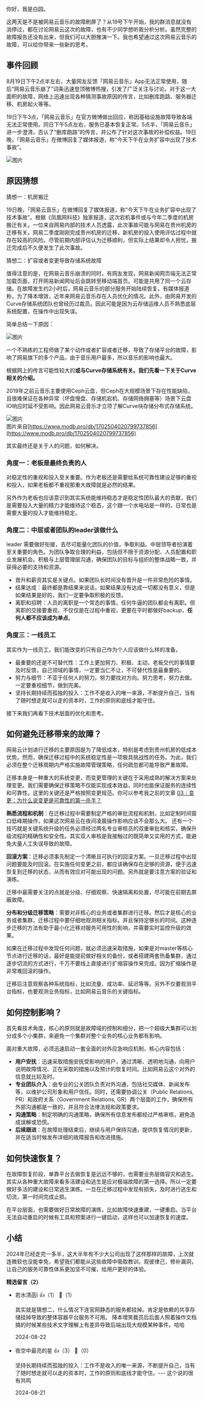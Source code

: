 你好，我是白园。

这两天是不是被网易云音乐的故障刷屏了？从19号下午开始，我的群消息就没有消停过，都在讨论网易云这次的故障，也有不少同学想听我分析分析。虽然完整的故障报告还没有出来，但我们可以大胆推演一下。我也希望通过这次网易云音乐的故障，可以给你带来一些新的思考。

## 事件回顾

8月19日下午2点半左右，大量网友反馈「网易云音乐」App无法正常使用，随后“网易云音乐崩了”词条迅速登顶微博热搜，引发了广泛关注与讨论。对于这一大面积的故障，网络上迅速出现各种猜测事故原因的传言，比如删库跑路、服务器迁移、机房起火等等。

19日下午3点，「网易云音乐」在官方微博做出回应，称因基础设施故障导致各端无法正常使用。同日下午5点左右，服务已基本恢复正常。5点半，「网易云音乐」进一步澄清，否认了“删库跑路”的传言，并公布了针对这次事故的补偿权益。19日晚，「网易云音乐」在微博回复了媒体报道，称“今天下午在业务扩容中出现了技术事故”。

![图片](https://static001.geekbang.org/resource/image/1b/6b/1b21d4b083921ce79705dbd18084986b.png?wh=1252x820)

## 原因猜想

猜想一：机房搬迁

19日晚，「网易云音乐」在微博回复了媒体报道，称“今天下午在业务扩容中出现了技术事故”。根据《凤凰网科技》独家报道，这次宕机事件或与今年二季度的机房搬迁有关。一位来自网易内部的技术人员透露，此次事故可能与网易在贵州机房的迁移有关。网易二季度刚刚完成贵州机房的迁移，新机房的投入使用评估过程中就存在较高的风险。尽管前期内部评估认为迁移顺利，但实际上结果却令人担忧，搬迁完成后不久便发生了此次事故。

猜想二：扩容或者变更导致存储系统故障

值得注意的是，在网易云音乐崩溃的同时，有网友发现，网易新闻网页端无法正常加载页面，打开网易新闻网址后会跳转至移动端首页。可能是共用了同一个云存储。在故障发生约2小时后，网易云音乐的部分服务开始陆续恢复。有媒体报道称，为了降本增效，近年来网易云音乐存在人员优化的情况。此外，由网易开发的Curve存储系统团队也曾经历过裁员。因此可能是因为云存储运维人员不熟悉底层系统配置，在操作中出现失误。

简单总结一下原因：

![图片](https://static001.geekbang.org/resource/image/3a/f5/3a67e03ef50a7a09c042d8fa1dbc28f5.png?wh=1920x493)

一个不熟练的工程师做了某个动作或者扩容或者迁移，导致了存储平台的故障，影响了网易旗下的多个产品，由于音乐用户最多，所以音乐的影响也最大。

根据网上的传言可能性较大的**或与Curve存储系统有关。我们先看一下关于Curve相关的介绍。**

2019年之前云音乐主要使用Ceph云盘，但Ceph在大规模场景下存在性能缺陷，且很难保证在各种异常（坏盘慢盘、存储机宕机、存储网络拥塞等）场景下云盘IO响应时延不受影响。因此网易云音乐才立项了解Curve块存储分布式存储系统。

![图片](https://static001.geekbang.org/resource/image/f4/7b/f4e4fc3f7d60e4e1edd4da77f8408b7b.png?wh=1080x469)  
图片来自[https://www.modb.pro/db/1702504020799737856](https://www.modb.pro/db/1702504020799737856)

其实最终还是关于人的问题，如何解决。

### **角度一：老板是最终负责的人**

对稳定性的重视和投入至关重要。作为老板还是需要给系统可靠性建设足够的重视和投入，如果老板都不重视那重大故障就是必然的结果。

另外作为老板也应该意识到其实系统能维持稳态才是稳定性团队最大的贡献，我们是需要投入大量的精力才能维持这个稳态，这个跟一个水电站是一样的，日常也是需要大量的投入才能维持稳定。

### **角度二：中层或者团队的leader该做什么**

leader 需要做好衔接，去尽可能量化团队的价值，争取利益。中层领导者扮演着至关重要的角色。为团队争取合理的利益，包括但不限于资源分配、人员配置和职业发展机会。积极与上层管理层沟通，确保团队的目标与组织的整体战略一致，并获得必要的支持和资源。

- 晋升和薪资其实是关键点。如果团队长时间没有晋升是一件非常危险的事情。
- 结果达成：最终都是靠结果来说话，如果结果没有达成一切都没有意义，但是如果结果是好的，我们一定要争取积极的反馈。
- 离职和招聘：人员的离职是一个常态的事情，任何牛逼的团队都会有离职。但离职的交接要重视，不仅仅是在过程中重视，更要在平时都做好backup，**任何人都不应该成为单点**。

### **角度三：一线员工**

其实作为一线员工，我们能改变的只有自己作为个人应该做什么样的准备。

- 最重要的还是不可替代性：工作上更加努力、积极、主动，老板交代的事情要及时反馈，自己领域的事情，一定要当仁不让，不可替代性是最重要的。
- 努力与细节：不亚于任何人的努力。努力要找对方向。努力思考，努力去做。一定要重视细节，做到完美。
- 坚持长期持续而孤独的投入：工作不是收入的唯一来源，不断提升自己，当有了随时想走就可以走的资本时，工作的原则和底线才能守住。

接下来我们再看下技术层面的优化和思考。

## 如何避免迁移带来的故障？

网易云计划进行迁移的主要原因是为了降低成本，特别是考虑到贵州机房的低成本优势。然而，确保迁移过程中的系统稳定性是一项极具挑战性的任务。为此，我们必须在整个迁移周期内严格实施故障管理策略，任何疏忽都可能导致严重故障。

迁移本身是一种重大的系统变更，而变更管理的关键在于采用成熟的解决方案来处理变更。我们需要确保迁移策略不仅能实现成本效益，同时也能保证服务的连续性和可靠性。这里的关键还是严格按照变更规范。你可以参考我之前的文章 [03｜变更：为什么说变更是可靠性的第一杀手？](https://time.geekbang.org/column/article/793365)

**熟悉流程和机制**：在迁移过程中需要制定严格的审批流程和机制，比如定制时间窗口低峰期操作，如果这次网易云在夜间凌晨操作影响应该不会那么大。 还有一个技巧就是关键系统升级的任务必须经过两名专业审核员的双重审批和核实，确保升级流程的精确性和安全性。其实双人审核是我接触过的既简单又实用的方式，能避免大量人工失误导致的故障。

**回滚方案**：迁移必须事先制定一个清晰且可执行的回滚方案。一旦迁移过程中出现问题要能及时回滚。在实施任何变更之前，都应该确保存在足够的资源，便于迅速恢复到迁移的状态，从而有效应对可能出现的问题。另外就是要注意方案的验证和演练。

迁移中最需要关注的点就是分级、仔细观察、快速隔离和处置，尽可能在前期去屏蔽故障。

**分布和分级迁移策略**：需要对非核心的业务或者集群进行迁移。然后才是核心的业务或者集群，迁移过程中要仔细地观测相关指标。并且保持足够长的时间。这种逐步迁移的方法有助于最小化迁移对服务可用性的影响，并需要实时监控升级的效果。

如果在迁移过程中发现任何问题，就必须迅速采取措施，如果是对master等核心节点进行迁移的话，最好是能提前做好相关的备份，或者搭建两套热备集群，通过逐步切流的方式进行，千万不要线上直接进行扩缩容操作来完成。因为扩缩操作是非常难回滚的操作。

迁移后注意观察各种系统指标，比如流量、成功率、延迟等等。另外不仅要观测平台指标，也要观测业务指标，比如网易云音乐的关键指标。

## 如何控制影响？

首先看技术角度，核心的原则就是故障域的控制和细分，把一个超级大集群可以划分成多个小集群，来避免一个集群对整个业务的核心业务都有影响。

面对重大故障，必须迅速启动一套全面的对外应急响应机制，核心内容包括：

- **用户安抚**：迅速采取措施安抚受影响的用户，通过清晰、透明地沟通，向用户说明故障情况、正在采取的措施以及预计的恢复时间。比如网易云这个对外的信息就比较及时。
- **专业团队介入**：由专业的公关团队负责对外沟通，包括社交媒体、新闻发布等，以维护公司形象和用户信任。同时，还需要协调公关（Public Relations, PR）和政府关系（Government Relations, GR）两个层面的工作，确保所有外部沟通都是一致的，并且符合法律法规和政策要求。
- **沟通策略**：制定明确的沟通策略，确保所有信息发布都经过严格审核，避免造成误解或恐慌。
- **后续跟进**：在故障处理结束后，继续与用户保持沟通，提供恢复情况的更新，并在适当时候发布详细的故障报告和改进措施。

## 如何快速恢复？

在故障恢复阶段，单靠平台去做恢复是远远不够的，也需要业务层做容灾和逃生。 其实从各种重大故障来看多活建设和逃生是应对极端故障的第一选择。所以一定要做好多活的建设和日常逃生演练。一旦在迁移过程中发现有损失，及时进行逃生和切流，第一时间完成止损。

在平台层面，也需要做好日常故障的演练，比如故障快速重建，一键重启。当平台无法自动重启的时候有工具和预案进行一键启动，这样也可以加速恢复的速度。

## 小结

2024年已经走完一多半，这大半年有不少大公司出现了这样那样的故障，上次就连微软也没能幸免，希望我们都能从这些故障中吸取教训，观彼律己，修补漏洞，让自己的服务可靠性体系更加坚不可摧，给用户更好的体验。
<div><strong>精选留言（2）</strong></div><ul>
<li><span>若水清菡</span> 👍（1） 💬（1）<p>其实就是猜想二，什么情况下连官网静态的服务都挂掉。肯定是依赖的共享存储挂掉导致的整体容器平台服务不可用。
降本增笑裁员后后面人照着操作文档搞的时候某些技术文字理解上有差异导致后端出现大规模某种事件。哈哈</p>2024-08-22</li><br/><li><span>夜空中最亮的星</span> 👍（3） 💬（0）<p>坚持长期持续而孤独的投入：工作不是收入的唯一来源，不断提升自己，当有了随时想走就可以走的资本时，工作的原则和底线才能守住。--- 这个说的很有共鸣
</p>2024-08-21</li><br/>
</ul>
